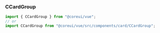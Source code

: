 ### CCardGroup

```jsx
import { CCardGroup } from "@coreui/vue";
// or
import CCardGroup from "@coreui/vue/src/components/card/CCardGroup";
```
